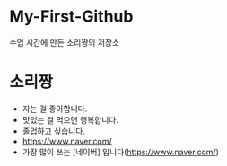 # My-First-Github
수업 시간에 만든 소리짱의 저장소

# 소리짱
 * 자는 걸 좋아합니다.
 * 맛있는 걸 먹으면 행복합니다.
 * 졸업하고 싶습니다.
 * https://www.naver.com/
 * 가장 많이 쓰는 [네이버] 입니다(https://www.naver.com/)
